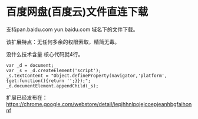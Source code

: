 # 百度网盘(百度云)文件直连下载

支持pan.baidu.com  yun.baidu.com 域名下的文件下载。

该扩展特点：无任何多余的权限索取，精简无毒。

没什么技术含量 核心代码就4行。

```
var _d = document;
var _s = _d.createElement('script');
_s.textContent = "Object.defineProperty(navigator,'platform',{get:function(){return '';}});";
_d.documentElement.appendChild(_s);
```

扩展已经发布在：https://chrome.google.com/webstore/detail/iepjhhnlpojejcoepjeanhbgfaihonnf

